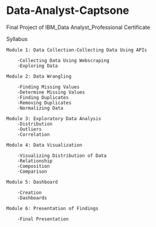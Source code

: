 # Data-Analyst-Captsone
Final Project of IBM_Data Analyst_Professional Certificate


 
 
Syllabus
		
	Module 1: Data Collection-Collecting Data Using APIs
	
		-Collecting Data Using Webscraping
		-Exploring Data

	Module 2: Data Wrangling
 
		-Finding Missing Values
		-Determine Missing Values
		-Finding Duplicates
		-Removing Duplicates
		-Normalizing Data

	Module 3: Exploratory Data Analysis
		-Distribution
		-Outliers
		-Correlation

	Module 4: Data Visualization 

		-Visualizing Distribution of Data
		-Relationship
		-Composition
		-Comparison

	Module 5: Dashboard

 		-Creation
		-Dashboards

	Module 6: Presentation of Findings

		-Final Presentation
